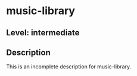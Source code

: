 # music-library
## Level: intermediate
## Description
This is an incomplete description for music-library.
